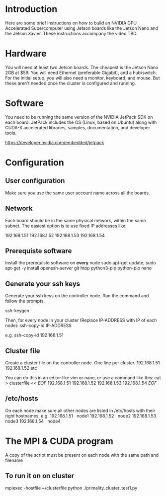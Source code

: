 # Introduction

Here are some brief instructions on how to build an NVIDIA GPU Accelerated Supercomputer using Jetson boards like the Jetson Nano and the Jetson Xavier.
These instructions accompany the video TBD.

# Hardware
You will need at least two Jetson boards. The cheapest is the Jetson Nano 2GB at $59. You will need Ethernet (preferable Gigabit), and a hub/switch.
For the initial setup, you will also need a monitor, keyboard, and mouse. But these aren't needed once the cluster is configured and running.

# Software
You need to be running the same version of the NVIDIA JetPack SDK on each board.
JetPack includes the OS (Linux, based on Ubuntu) along with CUDA-X accelerated libraries, samples, documentation, and developer tools.

https://developer.nvidia.com/embedded/jetpack


# Configuration
## User configuration
Make sure you use the same user account name across all the boards.

## Network
Each board should be in the same physical network, within the same subnet. The easiest option is to use fixed IP addresses like:

192.168.1.51
192.168.1.52
192.168.1.53
192.168.1.54

## Prerequiste software
Install the prerequiste software on **every** node
sudo apt-get update; sudo apt-get -y install openssh-server git htop python3-pip python-pip nano 

## Generate your ssh keys
Generate your ssh keys on the controller node. Run the command and follow the prompts.

ssh-keygen

Then, for every node in your cluster (Replace IP-ADDRESS with IP of each node):
ssh-copy-id IP-ADDRESS

e.g. ssh-copy-id 192.168.1.51

## Cluster file
Create a cluster file on the controller node. One line per cluster.
192.168.1.51
192.168.1.52
etc

You can do this in an editor like vim or nano, or use a command like this:
cat > clusterfile << _EOF_
192.168.1.51
192.168.1.52
192.168.1.53
192.168.1.54
_EOF_

## /etc/hosts
On each node make sure all other nodes are listed in /etc/hosts with their right hostnames, e.g.
192.168.1.51   node1
192.168.1.52   node2
192.168.1.53   node3
192.168.1.54   node4


# The MPI & CUDA program
A copy of the script must be present on each node with the same path and filename

## To run it on on cluster
mpiexec -hostfile ~/clusterfile python ./primality_cluster_test1.py

